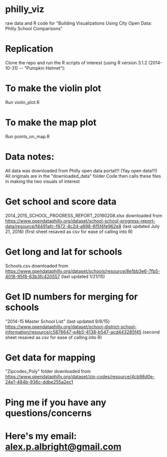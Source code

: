 # philly_viz
raw data and R code for "Building Visualizations Using City Open Data: Philly School Comparisons"

# Replication
Clone the repo and run the R scripts of interest (using R version 3.1.2 (2014-10-31) -- "Pumpkin Helmet"):

# To make the violin plot
Run violin_plot.R

# To make the map plot
Run points_on_map.R

# Data notes:
All data was downloaded from Philly open data portal!!! (Yay open data!!!)
All originals are in the "downloaded_data" folder
Code then calls these files in making the two visuals of interest

# Get school and score data
2014_2015_SCHOOL_PROGRESS_REPORT_20160208.xlsx downloaded from
https://www.opendataphilly.org/dataset/school-school-progress-report-data/resource/f4491afc-f872-4c2d-a898-6f5f4fe962e8 (last updated July 21, 2016)
(first sheet resaved as csv for ease of calling into R)

# Get long and lat for schools
Schools.csv downloaded from https://www.opendataphilly.org/dataset/schools/resource/8e1bb3e6-7fb5-4018-95f8-63b3fc420557 (last updated 1/21/15)

# Get ID numbers for merging for schools
"2014-15 Master School List" (last updated 9/8/15)
https://www.opendataphilly.org/dataset/school-district-school-information/resource/c5876647-e4b5-4138-b547-acd443285f45
(second sheet resaved as csv for ease of calling into R)

# Get data for mapping
"Zipcodes_Poly" folder downloaded from https://www.opendataphilly.org/dataset/zip-codes/resource/4cb98d0e-24e1-484b-936c-ddbe255a2ec1

# Ping me if you have any questions/concerns
# Here's my email: alex.p.albright@gmail.com
